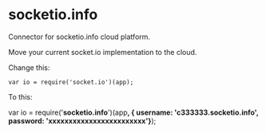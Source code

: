 # socketio.info
Connector for socketio.info cloud platform.

Move your current socket.io implementation to the cloud.

Change this:

	var io = require('socket.io')(app);


To this:

 var io = require('<strong>socketio.info</strong>')(app<strong>, 
                { username: 'c333333.socketio.info', 
                  password: 'xxxxxxxxxxxxxxxxxxxxxxxx'}</strong>);